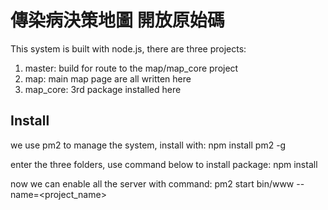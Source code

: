 # 傳染病決策地圖 開放原始碼

This system is built with node.js, there are three projects:
1. master: build for route to the map/map_core project
2. map: main map page are all written here
3. map_core: 3rd package installed here


## Install
we use pm2 to manage the system, install with:
    npm install pm2 -g

enter the three folders, use command below to install package:
    npm install

now we can enable all the server with command:
    pm2 start bin/www --name=<project_name>




